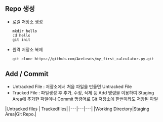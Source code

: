 ## Repo 생성
  * 로컬 저장소 생성
    ```linux
    mkdir hello
    cd hello
    git init
    ```
  * 원격 저장소 복제
    ```linux
    git clone https://github.com/AceLewis/my_first_calculator.py.git
    ```
 
## Add / Commit
  * Untracked File : 저장소에서 처음 파일을 만들면 Untracked File
  * Tracked File : 파일생성 후 추가, 수정, 삭제 등 Add 명령을 이용하여 Staging Area에 추가한 파일이나 Commit 명령어로 Git 저장소에 한번이라도 저장된 파일

|Untracked files | Trackedfiles|
|---|---|---|
|Working Directory|Staging Area|Git Repo.| 
